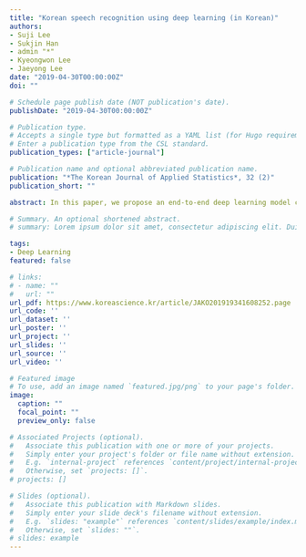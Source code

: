 ```yaml
---
title: "Korean speech recognition using deep learning (in Korean)"
authors:
- Suji Lee
- Sukjin Han
- admin "*"
- Kyeongwon Lee
- Jaeyong Lee
date: "2019-04-30T00:00:00Z"
doi: ""

# Schedule page publish date (NOT publication's date).
publishDate: "2019-04-30T00:00:00Z"

# Publication type.
# Accepts a single type but formatted as a YAML list (for Hugo requirements).
# Enter a publication type from the CSL standard.
publication_types: ["article-journal"]

# Publication name and optional abbreviated publication name.
publication: "*The Korean Journal of Applied Statistics*, 32 (2)"
publication_short: ""

abstract: In this paper, we propose an end-to-end deep learning model combining Bayesian neural network with Korean speech recognition. In the past, Korean speech recognition was a complicated task due to the excessive parameters of many intermediate steps and needs for Korean expertise knowledge. Fortunately, Korean speech recognition becomes manageable with the aid of recent breakthroughs in "End-to-end" model. The end-to-end model decodes mel-frequency cepstral coefficients directly as text without any intermediate processes. Especially, Connectionist Temporal Classification loss and Attention based model are a kind of the end-to-end. In addition, we combine Bayesian neural network to implement the end-to-end model and obtain Monte Carlo estimates. Finally, we carry out our experiments on the "WorimalSam" online dictionary dataset. We obtain 4.58% Word Error Rate showing improved results compared to Google and Naver API.

# Summary. An optional shortened abstract.
# summary: Lorem ipsum dolor sit amet, consectetur adipiscing elit. Duis posuere tellus ac convallis placerat. Proin tincidunt magna sed ex sollicitudin condimentum.

tags:
- Deep Learning
featured: false

# links:
# - name: ""
#   url: ""
url_pdf: https://www.koreascience.kr/article/JAKO201919341608252.page
url_code: ''
url_dataset: ''
url_poster: ''
url_project: ''
url_slides: ''
url_source: ''
url_video: ''

# Featured image
# To use, add an image named `featured.jpg/png` to your page's folder. 
image:
  caption: ""
  focal_point: ""
  preview_only: false

# Associated Projects (optional).
#   Associate this publication with one or more of your projects.
#   Simply enter your project's folder or file name without extension.
#   E.g. `internal-project` references `content/project/internal-project/index.md`.
#   Otherwise, set `projects: []`.
# projects: []

# Slides (optional).
#   Associate this publication with Markdown slides.
#   Simply enter your slide deck's filename without extension.
#   E.g. `slides: "example"` references `content/slides/example/index.md`.
#   Otherwise, set `slides: ""`.
# slides: example
---
```


<!-- {{% callout note %}}
Click the *Cite* button above to demo the feature to enable visitors to import publication metadata into their reference management software.
{{% /callout %}}

{{% callout note %}}
Create your slides in Markdown - click the *Slides* button to check out the example.
{{% /callout %}}

Add the publication's **full text** or **supplementary notes** here. You can use rich formatting such as including [code, math, and images](https://docs.hugoblox.com/content/writing-markdown-latex/). -->

